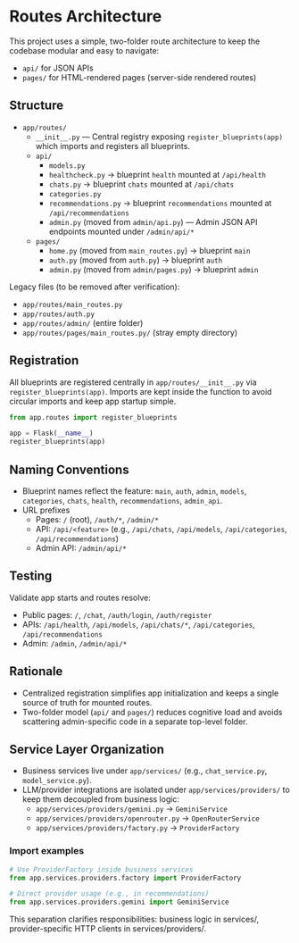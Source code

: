 # Routes Architecture

This project uses a simple, two-folder route architecture to keep the codebase modular and easy to navigate:

- `api/` for JSON APIs
- `pages/` for HTML-rendered pages (server-side rendered routes)

## Structure

- `app/routes/`
  - `__init__.py` — Central registry exposing `register_blueprints(app)` which imports and registers all blueprints.
  - `api/`
    - `models.py`
    - `healthcheck.py` → blueprint `health` mounted at `/api/health`
    - `chats.py` → blueprint `chats` mounted at `/api/chats`
    - `categories.py`
    - `recommendations.py` → blueprint `recommendations` mounted at `/api/recommendations`
    - `admin.py` (moved from `admin/api.py`) — Admin JSON API endpoints mounted under `/admin/api/*`
  - `pages/`
    - `home.py` (moved from `main_routes.py`) → blueprint `main`
    - `auth.py` (moved from `auth.py`) → blueprint `auth`
    - `admin.py` (moved from `admin/pages.py`) → blueprint `admin`

Legacy files (to be removed after verification):

- `app/routes/main_routes.py`
- `app/routes/auth.py`
- `app/routes/admin/` (entire folder)
- `app/routes/pages/main_routes.py/` (stray empty directory)

## Registration

All blueprints are registered centrally in `app/routes/__init__.py` via `register_blueprints(app)`. Imports are kept inside the function to avoid circular imports and keep app startup simple.

```python
from app.routes import register_blueprints

app = Flask(__name__)
register_blueprints(app)
```

## Naming Conventions

- Blueprint names reflect the feature: `main`, `auth`, `admin`, `models`, `categories`, `chats`, `health`, `recommendations`, `admin_api`.
- URL prefixes
  - Pages: `/` (root), `/auth/*`, `/admin/*`
  - API: `/api/<feature>` (e.g., `/api/chats`, `/api/models`, `/api/categories`, `/api/recommendations`)
  - Admin API: `/admin/api/*`

## Testing

Validate app starts and routes resolve:

- Public pages: `/`, `/chat`, `/auth/login`, `/auth/register`
- APIs: `/api/health`, `/api/models`, `/api/chats/*`, `/api/categories`, `/api/recommendations`
- Admin: `/admin`, `/admin/api/*`

## Rationale

- Centralized registration simplifies app initialization and keeps a single source of truth for mounted routes.
- Two-folder model (`api/` and `pages/`) reduces cognitive load and avoids scattering admin-specific code in a separate top-level folder.

## Service Layer Organization

- Business services live under `app/services/` (e.g., `chat_service.py`, `model_service.py`).
- LLM/provider integrations are isolated under `app/services/providers/` to keep them decoupled from business logic:
  - `app/services/providers/gemini.py` → `GeminiService`
  - `app/services/providers/openrouter.py` → `OpenRouterService`
  - `app/services/providers/factory.py` → `ProviderFactory`

### Import examples

```python
# Use ProviderFactory inside business services
from app.services.providers.factory import ProviderFactory

# Direct provider usage (e.g., in recommendations)
from app.services.providers.gemini import GeminiService
```

This separation clarifies responsibilities: business logic in services/, provider-specific HTTP clients in services/providers/.
